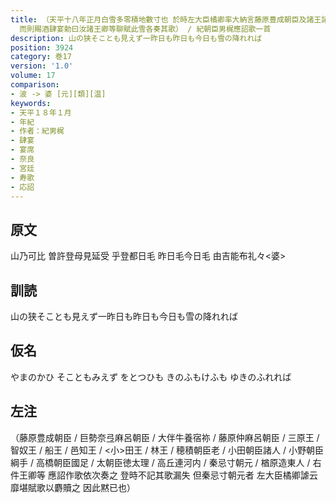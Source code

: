 ```yaml
---
title: （天平十八年正月白雪多零積地數寸也 於時左大臣橘卿率大納言藤原豊成朝臣及諸王諸臣等参入太上天皇御在所 [中宮西院]供奉掃雪 於是降詔大臣参議并諸王者令侍于大殿上諸卿大夫者令侍于南細殿
  而則賜酒肆宴勅曰汝諸王卿等聊賦此雪各奏其歌） / 紀朝臣男梶應詔歌一首
description: 山の狭そことも見えず一昨日も昨日も今日も雪の降れれば
position: 3924
category: 巻17
version: '1.0'
volume: 17
comparison:
- 波 -> 婆 [元][類][温]
keywords:
- 天平１８年１月
- 年紀
- 作者：紀男梶
- 肆宴
- 宴席
- 奈良
- 宮廷
- 寿歌
- 応詔
---
```


## 原文

山乃可比 曽許登母見延受 乎登都日毛 昨日毛今日毛 由吉能布礼々<婆>

## 訓読

山の狭そことも見えず一昨日も昨日も今日も雪の降れれば

## 仮名

やまのかひ そこともみえず をとつひも きのふもけふも ゆきのふれれば

## 左注

（藤原豊成朝臣 / 巨勢奈弖麻呂朝臣 / 大伴牛養宿祢 / 藤原仲麻呂朝臣 / 三原王 / 智奴王 / 船王 / 邑知王 / <小>田王 / 林王 / 穂積朝臣老 / 小田朝臣諸人 / 小野朝臣綱手 / 高橋朝臣國足 / 太朝臣徳太理 / 高丘連河内 / 秦忌寸朝元 / 楢原造東人 / 右件王卿等 應詔作歌依次奏之 登時不記其歌漏失 但秦忌寸朝元者 左大臣橘卿謔云 靡堪賦歌以麝贖之 因此黙已也）
